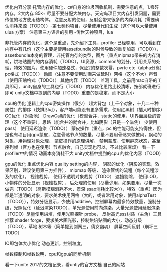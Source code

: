 优化内容分享
托管内存的优化，c#自身的垃圾回收机制，需要注意的点，1.零碎内存，2大内存 85k+
尽量不要分配大块内存。天宠岛项目大内存引发问题，需要传值的地方使用结构体。  注意反射的使用，反射会带来很多的内存消耗（需要确认消耗来源（TODO））-第七契约项目，尽量使用代码生成（这个可以大量使用 ulua 方案） 注意第三方语言的引用 -传世天神项目，lua

非托管内存的优化，这个是重点，先介绍下工具，profiler 已经够用，可以看到在内存中有几份（这个主要是使用assetbundle的时候导致的重复加载（TODO）），assetbundle本身的管理，非托管内存的类型，图片（重点mipmap带来的内存消耗，烘培贴图的的内存消耗（TODO），UI资源，common的划分，引用关系的处理，特效的图片，使用硬件加速格式，保证2的整数次幂，pvrtc etc（alpha分离）pc格式（TODO）） 动画（注意不要使用动画来做延时）网格（这个不大）声音（使用压缩格式（TODO）） 其他内容（TODO）
监测工具，之前用mac自带的工具即可，unity自身的工具也行（TODO）
内存优化思路比较清晰，按部就班进行即可 unity文档中提到的内容（TODO）重要的是稳定，而不是大小

cpu的优化 逻辑上的cpu密集操作（很少） 超大背包（上千个对象，十几二十种属性）的排序（快排即可），客户端可能没有更多需求，使用红黑树（插入时排序）GC优化（对象池） DrawCall的优化（模型合并，static的使用，UI界面层级的管理（这个不重要），思路（能合并的就合并，比如阴影（只是一个举例） 少使用pass） 使用延迟渲染（TODO）） 蒙皮操作（重点，pc 的性能可能支持得住，但是也有项目用gpu蒙皮，注意骨骼节点的数量，尽量不要用骨骼来做披风，飘动的对象，用物理对象处理， 蒙皮操作的原理讲解， 禁用蒙皮，使用静态状态，甚至序列帧（官方也在使用）节点融合，自己实现也可以，不过比较麻烦）  看一下profiler中的情况  动画本身消耗不大 unity文档中提到的cpu 的优化内容（TOOD）

gpu的优化 重点优化内容 quality setting的内容， 阴影的优化（阴影的实现，效果区别，建议使用第三方插件）， mipmap 等级， 渲染管线的流程（每个流程涉及的优化）， 视锥裁剪， 使用不透明对象裁剪（TODO） 遮挡剔除， 使用LOD， 小物件的分批显示（视锥裁剪）， 后处理的使用（尽量少用，如果要用，尽量一次做完（TODO）（高斯模糊消耗不大，景深 ssao消耗比较大）），特效（重点）因为都是半透明的对象，要求美术使用网格（大的，或者常用对象，使用alphaTest（TODO）），特效分级显示，少使用additive，控制屏幕内最多特效数量，强制分级，光照优化（延迟渲染TODO），单光源使用前向渲染，大量光源使用延迟渲染（TODO）尽量使用烘培，使用光照探针 probe， 反射高光sss材质（主角）工具推荐 shader forge，要求美术画光影，控制烘培贴图的大小，动态分级（TODO），草地 树木等（简单提到剑网三，倩女幽魂） 屏幕空间反射（崩坏三 TODO）

IO即包体大小优化 动态更新，控制粒度，

帧数控制和帧数说明，cpu和gpu的同步机制

看一下unite 2017的文档记录，看untiy的官方文档 自己的网站
